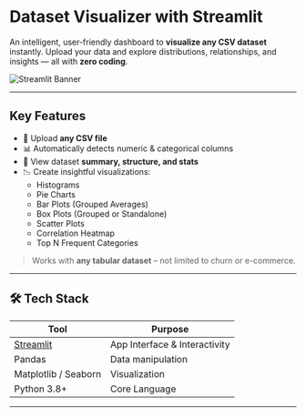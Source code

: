 #  Dataset Visualizer with Streamlit

An intelligent, user-friendly dashboard to **visualize any CSV dataset** instantly. Upload your data and explore distributions, relationships, and insights — all with **zero coding**.

![Streamlit Banner](https://streamlit.io/images/brand/streamlit-logo-primary-colormark-darktext.png)

---

##  Key Features

- 📁 Upload **any CSV file**
- 📊 Automatically detects numeric & categorical columns
- 🧮 View dataset **summary, structure, and stats**
- 📉 Create insightful visualizations:
  - Histograms
  - Pie Charts
  - Bar Plots (Grouped Averages)
  - Box Plots (Grouped or Standalone)
  - Scatter Plots
  - Correlation Heatmap
  - Top N Frequent Categories

> Works with **any tabular dataset** – not limited to churn or e-commerce.

---


## 🛠️ Tech Stack

| Tool        | Purpose                    |
|-------------|----------------------------|
| [Streamlit](https://streamlit.io) | App Interface & Interactivity |
| Pandas      | Data manipulation          |
| Matplotlib / Seaborn | Visualization      |
| Python 3.8+ | Core Language              |

---




